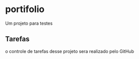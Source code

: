 # portifolio
Um projeto para testes

## Tarefas

o controle de tarefas desse projeto sera realizado pelo GitHub
